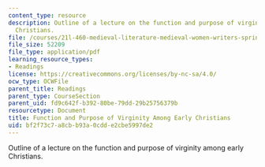 ```yaml
---
content_type: resource
description: Outline of a lecture on the function and purpose of virginity among early
  Christians.
file: /courses/21l-460-medieval-literature-medieval-women-writers-spring-2004/bf2f73c7a8cbb93a0cdde2cbe5997de2_hand_out5_hagiog.pdf
file_size: 52209
file_type: application/pdf
learning_resource_types:
- Readings
license: https://creativecommons.org/licenses/by-nc-sa/4.0/
ocw_type: OCWFile
parent_title: Readings
parent_type: CourseSection
parent_uid: fd9c642f-b392-80be-79dd-29b25756379b
resourcetype: Document
title: Function and Purpose of Virginity Among Early Christians
uid: bf2f73c7-a8cb-b93a-0cdd-e2cbe5997de2
---
```

Outline of a lecture on the function and purpose of virginity among early Christians.